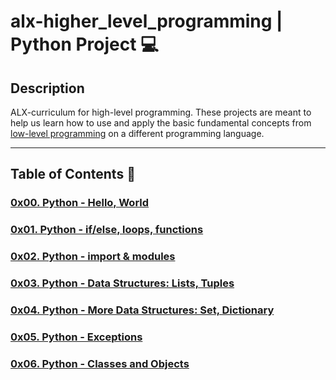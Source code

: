 # alx-higher_level_programming | Python Project :computer:

## Description
ALX-curriculum for high-level programming. These projects are meant to help us learn how to use and apply the basic fundamental concepts from [low-level programming](./https://github.com/bedzon94/alx-low_level_programming.git) on a different programming language.

---
## Table of Contents :open_file_folder:

### [0x00. Python - Hello, World](./0x00-python-hello_world)

### [0x01. Python - if/else, loops, functions](./0x01-python-if_else_loops_functions)

### [0x02. Python - import & modules](./0x02-python-import_modules)

### [0x03. Python - Data Structures: Lists, Tuples](./0x03-python-data_structures)

### [0x04. Python - More Data Structures: Set, Dictionary](./0x04-python-more_data_structures)

### [0x05. Python - Exceptions](./0x05-python-exceptions)

### [0x06. Python - Classes and Objects](./0x06-python-classes)
